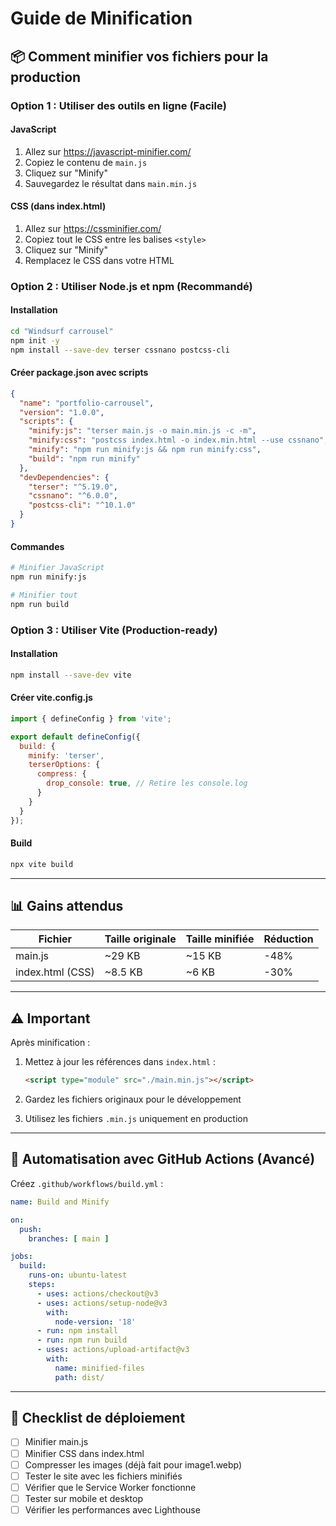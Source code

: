 # Guide de Minification

## 📦 Comment minifier vos fichiers pour la production

### Option 1 : Utiliser des outils en ligne (Facile)

#### JavaScript
1. Allez sur https://javascript-minifier.com/
2. Copiez le contenu de `main.js`
3. Cliquez sur "Minify"
4. Sauvegardez le résultat dans `main.min.js`

#### CSS (dans index.html)
1. Allez sur https://cssminifier.com/
2. Copiez tout le CSS entre les balises `<style>`
3. Cliquez sur "Minify"
4. Remplacez le CSS dans votre HTML

### Option 2 : Utiliser Node.js et npm (Recommandé)

#### Installation
```bash
cd "Windsurf carrousel"
npm init -y
npm install --save-dev terser cssnano postcss-cli
```

#### Créer package.json avec scripts
```json
{
  "name": "portfolio-carrousel",
  "version": "1.0.0",
  "scripts": {
    "minify:js": "terser main.js -o main.min.js -c -m",
    "minify:css": "postcss index.html -o index.min.html --use cssnano",
    "minify": "npm run minify:js && npm run minify:css",
    "build": "npm run minify"
  },
  "devDependencies": {
    "terser": "^5.19.0",
    "cssnano": "^6.0.0",
    "postcss-cli": "^10.1.0"
  }
}
```

#### Commandes
```bash
# Minifier JavaScript
npm run minify:js

# Minifier tout
npm run build
```

### Option 3 : Utiliser Vite (Production-ready)

#### Installation
```bash
npm install --save-dev vite
```

#### Créer vite.config.js
```javascript
import { defineConfig } from 'vite';

export default defineConfig({
  build: {
    minify: 'terser',
    terserOptions: {
      compress: {
        drop_console: true, // Retire les console.log
      }
    }
  }
});
```

#### Build
```bash
npx vite build
```

---

## 📊 Gains attendus

| Fichier | Taille originale | Taille minifiée | Réduction |
|---------|------------------|-----------------|-----------|
| main.js | ~29 KB | ~15 KB | -48% |
| index.html (CSS) | ~8.5 KB | ~6 KB | -30% |

---

## ⚠️ Important

Après minification :
1. Mettez à jour les références dans `index.html` :
   ```html
   <script type="module" src="./main.min.js"></script>
   ```

2. Gardez les fichiers originaux pour le développement

3. Utilisez les fichiers `.min.js` uniquement en production

---

## 🔧 Automatisation avec GitHub Actions (Avancé)

Créez `.github/workflows/build.yml` :
```yaml
name: Build and Minify

on:
  push:
    branches: [ main ]

jobs:
  build:
    runs-on: ubuntu-latest
    steps:
      - uses: actions/checkout@v3
      - uses: actions/setup-node@v3
        with:
          node-version: '18'
      - run: npm install
      - run: npm run build
      - uses: actions/upload-artifact@v3
        with:
          name: minified-files
          path: dist/
```

---

## 📝 Checklist de déploiement

- [ ] Minifier main.js
- [ ] Minifier CSS dans index.html
- [ ] Compresser les images (déjà fait pour image1.webp)
- [ ] Tester le site avec les fichiers minifiés
- [ ] Vérifier que le Service Worker fonctionne
- [ ] Tester sur mobile et desktop
- [ ] Vérifier les performances avec Lighthouse
